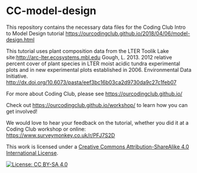 # CC-model-design
This repository contains the necessary data files for the Coding Club Intro to Model Design tutorial https://ourcodingclub.github.io/2018/04/06/model-design.html

This tutorial uses plant composition data from the LTER Toolik Lake site:http://arc-lter.ecosystems.mbl.edu
Gough, L. 2013. 2012 relative percent cover of plant species in LTER moist acidic tundra experimental plots and in new experimental plots established in 2006. Environmental Data Initiative. http://dx.doi.org/10.6073/pasta/eef3bc16b03ca2d9730da9c27c1feb07

For more about Coding Club, please see https://ourcodingclub.github.io/

Check out https://ourcodingclub.github.io/workshop/ to learn how you can get involved!

We would love to hear your feedback on the tutorial, whether you did it at a Coding Club workshop or online: 
https://www.surveymonkey.co.uk/r/PFJ7S2D

This work is licensed under a [Creative Commons Attribution-ShareAlike 4.0 International License](https://creativecommons.org/licenses/by-sa/4.0/).

[![License: CC BY-SA 4.0](https://licensebuttons.net/l/by-sa/4.0/80x15.png)](https://creativecommons.org/licenses/by-sa/4.0/)
